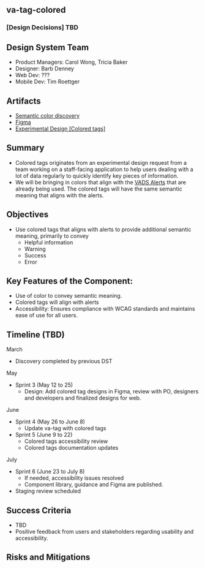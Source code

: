 ## va-tag-colored

### [Design Decisions] TBD

## Design System Team
- Product Managers: Carol Wong, Tricia Baker
- Designer: Barb Denney
- Web Dev: ???
- Mobile Dev: Tim Roettger 
  
## Artifacts
- [Semantic color discovery](https://github.com/department-of-veterans-affairs/vets-design-system-documentation/issues/3846#issuecomment-2787713373) 
- [Figma](https://www.figma.com/design/afurtw4iqQe6y4gXfNfkkk/branch/As3gh7VNu3IcCFQ6hg5nMu/VADS-Component-Library?m=auto)
- [Experimental Design [Colored tags]](https://github.com/department-of-veterans-affairs/vets-design-system-documentation/issues/2993#top)

## Summary
- Colored tags originates from an experimental design request from a team working on a staff-facing application to help users dealing with a lot of data regularly to quickly identify key pieces of information. 
- We will be bringing in colors that align with the [VADS Alerts](https://design.va.gov/components/alert/#examples---standard) that are already being used. The colored tags will have the same semantic meaning that aligns with the alerts.
  
## Objectives
- Use colored tags that aligns with alerts to provide additional semantic meaning, primarily to convey 
	- Helpful information 
	- Warning 
	- Success
	- Error

## Key Features of the Component:
- Use of color to convey semantic meaning. 
- Colored tags will align with alerts
- Accessibility: Ensures compliance with WCAG standards and maintains ease of use for all users.

## Timeline (TBD)
March
- Discovery completed by previous DST

May
- Sprint 3 (May 12 to 25)
	- Design: Add colored tag designs in Figma, review with PO, designers and developers and finalized designs for web.

June
- Sprint 4 (May 26 to June 8)
	- Update va-tag with colored tags
- Sprint 5 (June 9 to 22) 
	- Colored tags accessibility review
	- Colored tags documentation updates
	
July
- Sprint 6 (June 23 to July 8)
	- If needed, accessibility issues resolved
	- Component library, guidance and Figma are published. 
- Staging review scheduled 



## Success Criteria
- TBD
- Positive feedback from users and stakeholders regarding usability and accessibility.

## Risks and Mitigations

